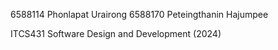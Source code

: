 6588114 Phonlapat Urairong
6588170 Peteingthanin Hajumpee

ITCS431 Software Design and Development (2024)
